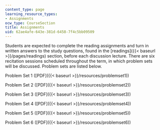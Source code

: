 ```yaml
---
content_type: page
learning_resource_types:
- Assignments
ocw_type: CourseSection
title: Assignments
uid: 62ae4afe-643e-381d-6458-7f4c5bb09509
---
```


Students are expected to complete the reading assignments and turn in written answers to the study questions, found in the [readings]({{< baseurl >}}/pages/readings) section, before each discussion lecture. There are six recitation sessions scheduled throughout the term, in which problem sets will be discussed. Problem sets are listed below.

Problem Set 1 ([PDF]({{< baseurl >}}/resources/problemset1))

Problem Set 2 ([PDF]({{< baseurl >}}/resources/problemset2))

Problem Set 3 ([PDF]({{< baseurl >}}/resources/problemset3))

Problem Set 4 ([PDF]({{< baseurl >}}/resources/problemset4))

Problem Set 5 ([PDF]({{< baseurl >}}/resources/problemset5))

Problem Set 6 ([PDF]({{< baseurl >}}/resources/problemset6))